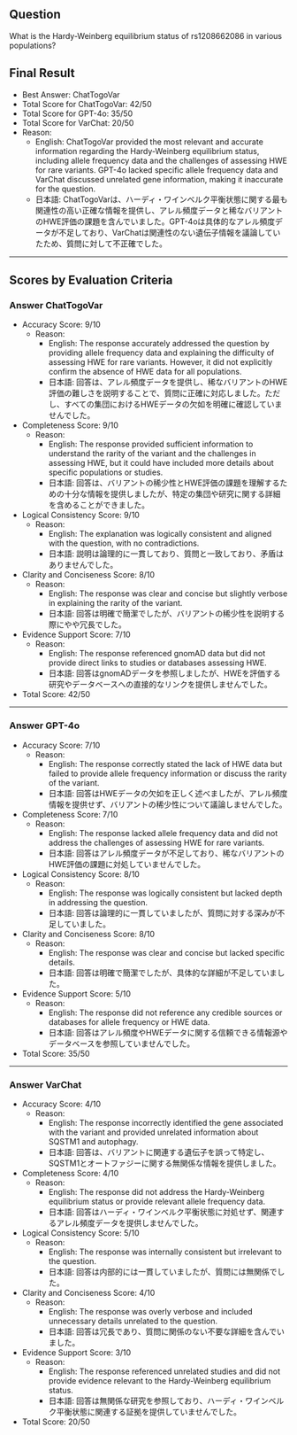 ## Question

What is the Hardy-Weinberg equilibrium status of rs1208662086 in various populations?

## Final Result

- Best Answer: ChatTogoVar
- Total Score for ChatTogoVar: 42/50
- Total Score for GPT-4o: 35/50
- Total Score for VarChat: 20/50
- Reason:
  - English: ChatTogoVar provided the most relevant and accurate information regarding the Hardy-Weinberg equilibrium status, including allele frequency data and the challenges of assessing HWE for rare variants. GPT-4o lacked specific allele frequency data and VarChat discussed unrelated gene information, making it inaccurate for the question.
  - 日本語: ChatTogoVarは、ハーディ・ワインベルク平衡状態に関する最も関連性の高い正確な情報を提供し、アレル頻度データと稀なバリアントのHWE評価の課題を含んでいました。GPT-4oは具体的なアレル頻度データが不足しており、VarChatは関連性のない遺伝子情報を議論していたため、質問に対して不正確でした。

---

## Scores by Evaluation Criteria

### Answer ChatTogoVar
- Accuracy Score: 9/10
  - Reason: 
    - English: The response accurately addressed the question by providing allele frequency data and explaining the difficulty of assessing HWE for rare variants. However, it did not explicitly confirm the absence of HWE data for all populations.
    - 日本語: 回答は、アレル頻度データを提供し、稀なバリアントのHWE評価の難しさを説明することで、質問に正確に対応しました。ただし、すべての集団におけるHWEデータの欠如を明確に確認していませんでした。
- Completeness Score: 9/10
  - Reason: 
    - English: The response provided sufficient information to understand the rarity of the variant and the challenges in assessing HWE, but it could have included more details about specific populations or studies.
    - 日本語: 回答は、バリアントの稀少性とHWE評価の課題を理解するための十分な情報を提供しましたが、特定の集団や研究に関する詳細を含めることができました。
- Logical Consistency Score: 9/10
  - Reason: 
    - English: The explanation was logically consistent and aligned with the question, with no contradictions.
    - 日本語: 説明は論理的に一貫しており、質問と一致しており、矛盾はありませんでした。
- Clarity and Conciseness Score: 8/10
  - Reason: 
    - English: The response was clear and concise but slightly verbose in explaining the rarity of the variant.
    - 日本語: 回答は明確で簡潔でしたが、バリアントの稀少性を説明する際にやや冗長でした。
- Evidence Support Score: 7/10
  - Reason: 
    - English: The response referenced gnomAD data but did not provide direct links to studies or databases assessing HWE.
    - 日本語: 回答はgnomADデータを参照しましたが、HWEを評価する研究やデータベースへの直接的なリンクを提供しませんでした。
- Total Score: 42/50

---

### Answer GPT-4o
- Accuracy Score: 7/10
  - Reason: 
    - English: The response correctly stated the lack of HWE data but failed to provide allele frequency information or discuss the rarity of the variant.
    - 日本語: 回答はHWEデータの欠如を正しく述べましたが、アレル頻度情報を提供せず、バリアントの稀少性について議論しませんでした。
- Completeness Score: 7/10
  - Reason: 
    - English: The response lacked allele frequency data and did not address the challenges of assessing HWE for rare variants.
    - 日本語: 回答はアレル頻度データが不足しており、稀なバリアントのHWE評価の課題に対処していませんでした。
- Logical Consistency Score: 8/10
  - Reason: 
    - English: The response was logically consistent but lacked depth in addressing the question.
    - 日本語: 回答は論理的に一貫していましたが、質問に対する深みが不足していました。
- Clarity and Conciseness Score: 8/10
  - Reason: 
    - English: The response was clear and concise but lacked specific details.
    - 日本語: 回答は明確で簡潔でしたが、具体的な詳細が不足していました。
- Evidence Support Score: 5/10
  - Reason: 
    - English: The response did not reference any credible sources or databases for allele frequency or HWE data.
    - 日本語: 回答はアレル頻度やHWEデータに関する信頼できる情報源やデータベースを参照していませんでした。
- Total Score: 35/50

---

### Answer VarChat
- Accuracy Score: 4/10
  - Reason: 
    - English: The response incorrectly identified the gene associated with the variant and provided unrelated information about SQSTM1 and autophagy.
    - 日本語: 回答は、バリアントに関連する遺伝子を誤って特定し、SQSTM1とオートファジーに関する無関係な情報を提供しました。
- Completeness Score: 4/10
  - Reason: 
    - English: The response did not address the Hardy-Weinberg equilibrium status or provide relevant allele frequency data.
    - 日本語: 回答はハーディ・ワインベルク平衡状態に対処せず、関連するアレル頻度データを提供しませんでした。
- Logical Consistency Score: 5/10
  - Reason: 
    - English: The response was internally consistent but irrelevant to the question.
    - 日本語: 回答は内部的には一貫していましたが、質問には無関係でした。
- Clarity and Conciseness Score: 4/10
  - Reason: 
    - English: The response was overly verbose and included unnecessary details unrelated to the question.
    - 日本語: 回答は冗長であり、質問に関係のない不要な詳細を含んでいました。
- Evidence Support Score: 3/10
  - Reason: 
    - English: The response referenced unrelated studies and did not provide evidence relevant to the Hardy-Weinberg equilibrium status.
    - 日本語: 回答は無関係な研究を参照しており、ハーディ・ワインベルク平衡状態に関連する証拠を提供していませんでした。
- Total Score: 20/50